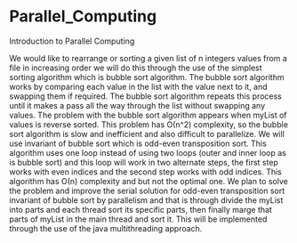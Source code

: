 # Parallel_Computing

Introduction to Parallel Computing

We would like to rearrange or sorting a given list of n integers values from a file in increasing order 
we will do this through the use of the simplest sorting algorithm which is bubble sort algorithm. 
The bubble sort algorithm works by comparing each value in the list with the value next to it, and swapping them if required. 
The bubble sort algorithm repeats this process until it makes a pass all the way through the list without swapping any values.
The problem with the bubble sort algorithm appears when myList of values is reverse sorted.
This problem has Ο(n^2) complexity, so the bubble sort algorithm is slow and inefficient and also difficult to parallelize.
We will use invariant of bubble sort which is odd-even transposition sort. 
This algorithm uses one loop instead of using two loops (outer and inner loop as is bubble sort) 
and this loop will work in two alternate steps, the first step works with even indices and the second step works with odd indices. 
This algorithm has Ο(n) complexity and but not the optimal one.
We plan to solve the problem and improve the serial solution for odd-even transposition sort invariant of bubble sort 
by parallelism and that is through divide the myList into parts and each thread sort its specific parts,
then finally marge that parts of myList in the main thread and sort it. 
This will be implemented through the use of the java multithreading approach. 
